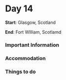 # Day 14

**Start**: Glasgow, Scotland

**End**: Fort WIlliam, Scotlamd

### Important Information

### Accommodation

### Things to do



